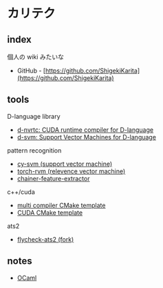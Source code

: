 # カリテク

<!-- [gimmick:TwitterFollow](@kari_tech) -->

## index

個人の wiki みたいな

+ GitHub - [https://github.com/ShigekiKarita](https://github.com/ShigekiKarita)


## tools


D-language library

+ [d-nvrtc: CUDA runtime compiler for D-language](https://github.com/ShigekiKarita/d-nvrtc)
+ [d-svm: Support Vector Machines for D-language](https://github.com/ShigekiKarita/d-svm)


<!-- ![svm](https://raw.githubusercontent.com/ShigekiKarita/cy-svm/master/res/svms.png) -->
pattern recognition

+ [cy-svm (support vector machine)](https://github.com/ShigekiKarita/cy-svm)
+ [torch-rvm (relevence vector machine)](https://github.com/ShigekiKarita/PRMLua)
+ [chainer-feature-extractor](https://github.com/ShigekiKarita/chainer-feature-extractor)

c++/cuda

+ [multi compiler CMake template](https://github.com/ShigekiKarita/CMakeFirst)
+ [CUDA CMake template](https://github.com/ShigekiKarita/CMakeExampleCUDA)

ats2

+ [flycheck-ats2 (fork)](https://github.com/ShigekiKarita/flycheck-ats2)

## notes

+ [OCaml](notes/ocaml.md)
